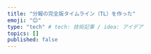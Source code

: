 ```yaml
---
title: "分報の完全版タイムライン（TL）を作った"
emoji: "😊"
type: "tech" # tech: 技術記事 / idea: アイデア
topics: []
published: false
---
```

